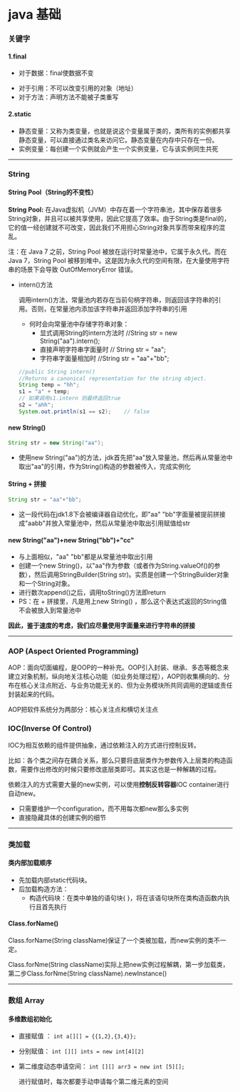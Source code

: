 # java 基础

### 关键字

#### 1.final
- 对于数据：final使数据不变

* 对于引用：不可以改变引用的对象（地址）
* 对于方法：声明方法不能被子类重写

#### 2.static

* 静态变量：又称为类变量，也就是说这个变量属于类的，类所有的实例都共享静态变量，可以直接通过类名来访问它。静态变量在内存中只存在一份。
* 实例变量：每创建一个实例就会产生一个实例变量，它与该实例同生共死

------

###  String 

#### String Pool（String的不变性）

 **String Pool:** 在Java虚拟机（JVM）中存在着一个字符串池，其中保存着很多String对象，并且可以被共享使用，因此它提高了效率。由于String类是final的，它的值一经创建就不可改变，因此我们不用担心String对象共享而带来程序的混乱。

注：在 Java 7 之前，String Pool 被放在运行时常量池中，它属于永久代。而在 Java 7，String Pool 被移到堆中。这是因为永久代的空间有限，在大量使用字符串的场景下会导致 OutOfMemoryError 错误。

- intern()方法

  调用intern()方法，常量池内若存在当前句柄字符串，则返回该字符串的引用。否则，在常量池内添加该字符串并返回添加字符串的引用

  - 何时会向常量池中存储字符串对象：
    - 显式调用String的intern方法时 //String str = new String("aa").intern();
    - 直接声明字符串字面量时 // String str = "aa";
    - 字符串字面量相加时 //String str = "aa"+"bb";

  ```java
  //public String intern() 
  //Returns a canonical representation for the string object.
  String temp = "hh";
  s1 = "a" + temp;
  // 如果调用s1.intern 则最终返回true
  s2 = "ahh";
  System.out.println(s1 == s2);    // false
  ```


#### new String()

```java
String str = new String("aa");
```

- 使用new String("aa")的方法，jdk首先把"aa"放入常量池，然后再从常量池中取出"aa"的引用，作为String()构造的参数被传入，完成实例化

#### String + 拼接

```java
String str = "aa"+"bb"; 
```

- 这一段代码在jdk1.8下会被编译器自动优化，即"aa" "bb"字面量被提前拼接成"aabb"并放入常量池中，然后从常量池中取出引用赋值给str

#### new String("aa")+new String("bb")+"cc"

- 与上面相似，"aa" "bb"都是从常量池中取出引用
- 创建一个new String()，以"aa"作为参数（或者作为String.valueOf()的参数），然后调用StringBuilder(String str)。实质是创建一个StringBuilder对象和一个String对象。
- 进行数次append()之后，调用toString()方法即return
- PS：在 + 拼接里，凡是用上new String() ，那么这个表达式返回的String值不会被放入到常量池中

**因此，鉴于速度的考虑，我们应尽量使用字面量来进行字符串的拼接**

------

### AOP (Aspect Oriented Programming)

AOP：面向切面编程，是OOP的一种补充。OOP引入封装、继承、多态等概念来建立对象机制，纵向地关注核心功能（如业务处理过程），AOP则收集横向的、分布在核心关注点附近、与业务功能无关的、但为业务模块所共同调用的逻辑或责任封装起来的代码。

AOP把软件系统分为两部分：核心关注点和横切关注点

### IOC(Inverse Of Control)

IOC为相互依赖的组件提供抽象，通过依赖注入的方式进行控制反转。

比如：各个类之间存在耦合关系，那么只要将底层类作为参数传入上层类的构造函数，需要作出修改的时候只要修改底层类即可。其实这也是一种解耦的过程。

依赖注入的方式需要大量的new实例，可以使用**控制反转容器**IOC container进行自动new。

- 只需要维护一个configuration，而不用每次都new那么多实例
- 直接隐藏具体的创建实例的细节

------



### 类加载

#### 类内部加载顺序

- 先加载内部static代码块。
- 后加载构造方法：
  - 构造代码块：在类中单独的语句块{ }，将在该语句块所在类构造函数内执行且首先执行

#### Class.forName()

Class.forName(String className)保证了一个类被加载，而new实例的类不一定。

Class.forNme(String className)实际上把new实例过程解耦，第一步加载类，第二步Class.forNme(String className).newInstance()



------

### 数组 Array

#### 多维数组初始化

- 直接赋值 ： `int a[][] = {{1,2},{3,4}};`

- 分别赋值：  `int [][] ints = new int[4][2]` 

- 第二维度动态申请空间： `int [][] arr3 = new int [5][];`

  进行赋值时，每次都要手动申请每个第二维元素的空间